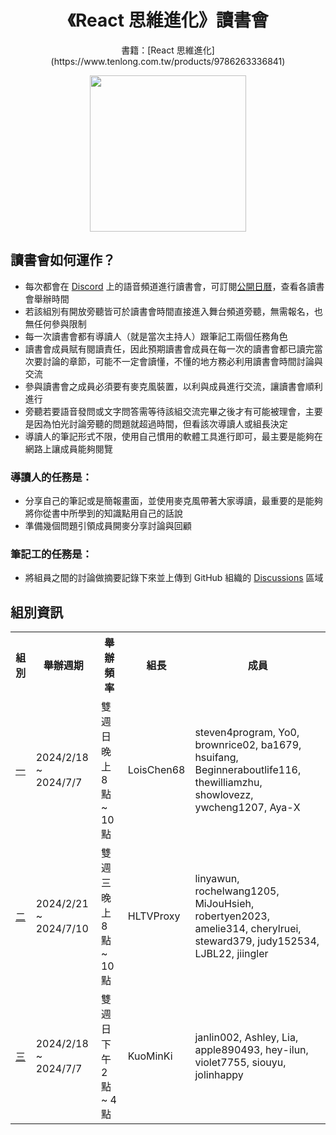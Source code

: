 <h1 align="center">
《React 思維進化》讀書會
</h1>

<p align="center">
  書籍：[React 思維進化](https://www.tenlong.com.tw/products/9786263336841)
</p>

<div align="center">
  <img src="https://cf-assets2.tenlong.com.tw/products/images/000/197/001/original/9786263336841_bc_0.jpg?1702977564" wdith="250px" height="250px"/>
</div>

## 讀書會如何運作？
- 每次都會在 [Discord](https://discord.gg/DgDZj6KfE8) 上的語音頻道進行讀書會，可訂閱[公開日曆](https://calendar.google.com/calendar/embed?src=4cd7616554251c9af25e3844060703c5b0e1b7d587fd39eac9556b9efa47a116%40group.calendar.google.com&ctz=Asia%2FTaipei)，查看各讀書會舉辦時間
- 若該組別有開放旁聽皆可於讀書會時間直接進入舞台頻道旁聽，無需報名，也無任何參與限制
- 每一次讀書會都有導讀人（就是當次主持人）跟筆記工兩個任務角色
- 讀書會成員賦有閱讀責任，因此預期讀書會成員在每一次的讀書會都已讀完當次要討論的章節，可能不一定會讀懂，不懂的地方務必利用讀書會時間討論與交流
- 參與讀書會之成員必須要有麥克風裝置，以利與成員進行交流，讓讀書會順利進行
- 旁聽若要語音發問或文字問答需等待該組交流完畢之後才有可能被理會，主要是因為怕光討論旁聽的問題就超過時間，但看該次導讀人或組長決定
- 導讀人的筆記形式不限，使用自己慣用的軟體工具進行即可，最主要是能夠在網路上讓成員能夠閱覽

### 導讀人的任務是：
- 分享自己的筆記或是簡報畫面，並使用麥克風帶著大家導讀，最重要的是能夠將你從書中所學到的知識點用自己的話說
- 準備幾個問題引領成員開麥分享討論與回顧

### 筆記工的任務是：
- 將組員之間的討論做摘要記錄下來並上傳到 GitHub 組織的 [Discussions](https://github.com/Tech-Book-Community/Zet-React-Book/discussions) 區域

## 組別資訊

<table>
  <tr>
    <th>組別</th>
    <th>舉辦週期</th>
    <th>舉辦頻率</th>
    <th>組長</th>
    <th>成員</th>
  </tr>
  <tr>
    <td><a href="https://github.com/Tech-Book-Community/Zet-React-Book/tree/main/%E7%AC%AC%E4%B8%80%E7%B5%84">一</a></td>
    <td>2024/2/18 ~ 2024/7/7</td>
    <td>雙週日晚上 8 點 ~ 10 點</td>
    <td>LoisChen68</td>
    <td>steven4program, Yo0, brownrice02, ba1679, hsuifang, Beginneraboutlife116, thewilliamzhu, showlovezz, ywcheng1207, Aya-X</td>
  </tr>
  <tr>
    <td><a href="https://github.com/Tech-Book-Community/Zet-React-Book/tree/main/%E7%AC%AC%E4%BA%8C%E7%B5%84">二</a></td>
    <td>2024/2/21 ~ 2024/7/10</td>
    <td>雙週三晚上 8 點 ~ 10 點</td>
    <td>HLTVProxy</td>
    <td>linyawun, rochelwang1205, MiJouHsieh, robertyen2023, amelie314, cherylruei, steward379, judy152534, LJBL22, jiingler</td>
  </tr>
  <tr>
    <td><a href="https://github.com/Tech-Book-Community/Zet-React-Book/tree/main/%E7%AC%AC%E4%B8%89%E7%B5%84">三</a></td>
    <td>2024/2/18 ~ 2024/7/7</td>
    <td>雙週日下午 2 點 ~ 4 點</td>
    <td>KuoMinKi</td>
    <td>janlin002, Ashley, Lia, apple890493, hey-ilun, violet7755, siouyu, jolinhappy</td>
  </tr>
</table>
